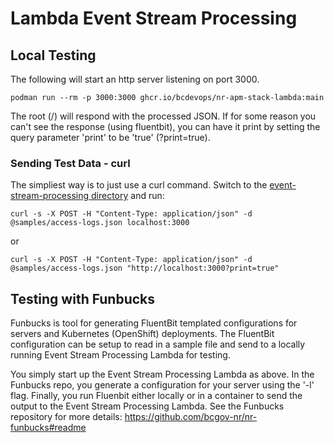 # Lambda Event Stream Processing

## Local Testing

The following will start an http server listening on port 3000.

```
podman run --rm -p 3000:3000 ghcr.io/bcdevops/nr-apm-stack-lambda:main
```

The root (/) will respond with the processed JSON. If for some reason you can't see the response (using fluentbit), you can have it print by setting the query parameter 'print' to be 'true' (?print=true).

### Sending Test Data - curl

The simpliest way is to just use a curl command. Switch to the [event-stream-processing directory](https://github.com/BCDevOps/nr-apm-stack/tree/main/event-stream-processing) and run:

```
curl -s -X POST -H "Content-Type: application/json" -d @samples/access-logs.json localhost:3000
```
or
```
curl -s -X POST -H "Content-Type: application/json" -d @samples/access-logs.json "http://localhost:3000?print=true"
```

## Testing with Funbucks

Funbucks is tool for generating FluentBit templated configurations for servers and Kubernetes (OpenShift) deployments. The FluentBit configuration can be setup to read in a sample file and send to a locally running Event Stream Processing Lambda for testing.

You simply start up the Event Stream Processing Lambda as above. In the Funbucks repo, you generate a configuration for your server using the '-l' flag. Finally, you run Fluenbit either locally or in a container to send the output to the Event Stream Processing Lambda. See the Funbucks repository for more details: https://github.com/bcgov-nr/nr-funbucks#readme
